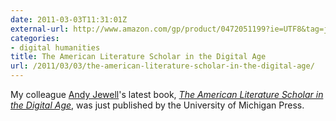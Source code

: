 ```yaml
---
date: 2011-03-03T11:31:01Z
external-url: http://www.amazon.com/gp/product/0472051199?ie=UTF8&tag=jasohepp-20&linkCode=as2&camp=1789&creative=390957&creativeASIN=0472051199
categories:
- digital humanities
title: The American Literature Scholar in the Digital Age
url: /2011/03/03/the-american-literature-scholar-in-the-digital-age/
---
```


My colleague <a href="http://cdrh.unl.edu/about/faculty/jewell.php">Andy Jewell</a>'s latest book, <a href="http://www.amazon.com/gp/product/0472051199?ie=UTF8&tag=jasohepp-20&linkCode=as2&camp=1789&creative=390957&creativeASIN=0472051199"><em>The American Literature Scholar in the Digital Age</em></a>, was just published by the University of Michigan Press.

